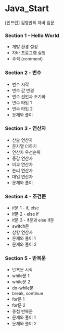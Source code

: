 # Java_Start
[인프런] 김영한의 자바 입문

### Section 1 - Hello World

- 개발 환경 설정
- 자바 프로그램 실행
- 주석 (comment)

### Section 2 - 변수

- 변수 시작
- 변수 값 변경
- 변수 선언과 초기화
- 변수 타입 1
- 변수 타입 2
- 문제와 풀이

### Section 3 - 연산자

- 산술 연산자
- 문자열 더하기
- 연산자 우선순위
- 증감 연산자
- 비교 연산자
- 논리 연산자
- 대입 연산자
- 문제와 풀이

### Section 4 - 조건문

- if문 1 - if, else
- if문 2 - else if
- if문 3 - if문과 else if문
- switch문
- 삼항 연산자
- 문제와 풀이 1
- 문제와 풀이 2

### Section 5 - 반복문

- 반복문 시작
- while문 1
- while문 2
- do-while문
- break, continue
- for문 1
- for문 2
- 중첩 반복문
- 문제와 풀이 1
- 문제와 풀이 2